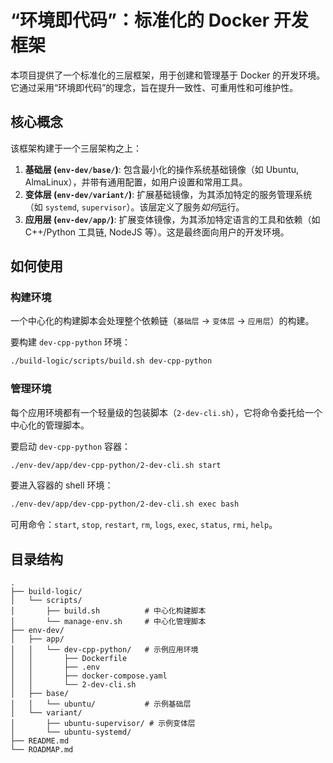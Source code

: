 # “环境即代码”：标准化的 Docker 开发框架

本项目提供了一个标准化的三层框架，用于创建和管理基于 Docker 的开发环境。它通过采用“环境即代码”的理念，旨在提升一致性、可重用性和可维护性。

## 核心概念

该框架构建于一个三层架构之上：

1.  **基础层 (`env-dev/base/`)**: 包含最小化的操作系统基础镜像（如 Ubuntu, AlmaLinux），并带有通用配置，如用户设置和常用工具。
2.  **变体层 (`env-dev/variant/`)**: 扩展基础镜像，为其添加特定的服务管理系统（如 `systemd`, `supervisor`）。该层定义了服务*如何*运行。
3.  **应用层 (`env-dev/app/`)**: 扩展变体镜像，为其添加特定语言的工具和依赖（如 C++/Python 工具链, NodeJS 等）。这是最终面向用户的开发环境。

## 如何使用

### 构建环境

一个中心化的构建脚本会处理整个依赖链（`基础层` -> `变体层` -> `应用层`）的构建。

要构建 `dev-cpp-python` 环境：
```bash
./build-logic/scripts/build.sh dev-cpp-python
```

### 管理环境

每个应用环境都有一个轻量级的包装脚本（`2-dev-cli.sh`），它将命令委托给一个中心化的管理脚本。

要启动 `dev-cpp-python` 容器：
```bash
./env-dev/app/dev-cpp-python/2-dev-cli.sh start
```

要进入容器的 shell 环境：
```bash
./env-dev/app/dev-cpp-python/2-dev-cli.sh exec bash
```

可用命令：`start`, `stop`, `restart`, `rm`, `logs`, `exec`, `status`, `rmi`, `help`。

## 目录结构

```
.
├── build-logic/
│   └── scripts/
│       ├── build.sh          # 中心化构建脚本
│       └── manage-env.sh     # 中心化管理脚本
├── env-dev/
│   ├── app/
│   │   └── dev-cpp-python/   # 示例应用环境
│   │       ├── Dockerfile
│   │       ├── .env
│   │       ├── docker-compose.yaml
│   │       └── 2-dev-cli.sh
│   ├── base/
│   │   └── ubuntu/           # 示例基础层
│   └── variant/
│       ├── ubuntu-supervisor/ # 示例变体层
│       └── ubuntu-systemd/
├── README.md
└── ROADMAP.md
```

